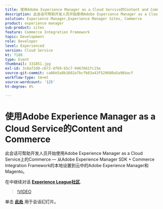 ```yaml
---
title: 使用Adobe Experience Manager as a Cloud Service的Content and Commerce
description: 此会话可帮助开发人员开始使用Adobe Experience Manager as a Cloud Service上的Commerce — 从Adobe Experience Manager SDK + Commerce Integration Framework的本地设置到云中的Adobe Experience Manager和Magento。 此会话作为Adobe Developers Live内容事件的一部分提供。
solution: Experience Manager,Experience Manager Sites, Commerce
product: experience manager
sub-product: sites
feature: Commerce Integration Framework
topic: Development
role: Developer
level: Experienced
version: Cloud Service
kt: 7188
type: Event
thumbnail: 331851.jpg
exl-id: 3c0af2d0-c672-4f69-b5c7-9467661fc15e
source-git-commit: ca06e5a8b1602a7bcfb83a43f529680a5a96bacf
workflow-type: tm+mt
source-wordcount: '125'
ht-degree: 0%

---
```


# 使用Adobe Experience Manager as a Cloud Service的Content and Commerce

此会话可帮助开发人员开始使用Adobe Experience Manager as a Cloud Service上的Commerce — 从Adobe Experience Manager SDK + Commerce Integration Framework的本地设置到云中的Adobe Experience Manager和Magento。

在中继续对话 **[Experience League社区](http://adobe.ly/36Yd3v6)**.

>[!VIDEO](https://video.tv.adobe.com/v/331851/?quality=12&learn=on&hidetitle=true)

单击 **[此处](/help/adobe-developers-live/assets/content-commerce.pdf)** 用于会话幻灯片。
